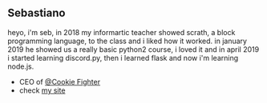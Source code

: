 ## Sebastiano

heyo, i'm seb, in 2018 my informartic teacher showed scrath, a block programming language, to the class and i liked how it worked.
in january 2019 he showed us a really basic python2 course, i loved it and in april 2019 i started learning discord.py, then i learned flask and now i'm learning node.js.

- CEO of [@Cookie Fighter](https://github.com/CookieFighter/)
- check [my site](https://www.seba.gq/index.html)
